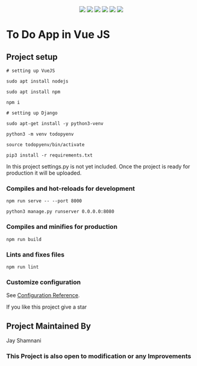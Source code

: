 <div align="center">
<a href="https://github.com/vuejs/vue"><img src="https://img.shields.io/badge/vue-3.0.0-brightgreen?style=for-the-badge" /></a>
<a href="https://github.com/vuejs/vuex"><img src="https://img.shields.io/badge/vuex-4.0.0-green?style=for-the-badge" /></a>
<a href="https://github.com/vuejs/vue-router"><img src="https://img.shields.io/badge/vuerouter-4.5.0-yellowgreen?style=for-the-badge" /></a>
<a href="https://github.com/django/django"><img src="https://img.shields.io/badge/django-3.1.7-blue?style=for-the-badge" /></a>
<a href="https://github.com/encode/django-rest-framework"><img src="https://img.shields.io/badge/djangorestframework-3.12.4-blueviolet?style=for-the-badge" /></a>
<a href="https://www.postgresql.org/"><img src="https://img.shields.io/badge/PostgreSQL-13.0.0-121212?style=for-the-badge" /></a>
</div>

# To Do App in Vue JS

## Project setup
```
# setting up VueJS

sudo apt install nodejs

sudo apt install npm

npm i
```
```
# setting up Django

sudo apt-get install -y python3-venv

python3 -m venv todopyenv

source todopyenv/bin/activate

pip3 install -r requirements.txt
```

In this project settings.py is not yet included. Once the project is ready for production it will be uploaded.
### Compiles and hot-reloads for development
```
npm run serve -- --port 8000

python3 manage.py runserver 0.0.0.0:8080
```

### Compiles and minifies for production
```
npm run build
```

### Lints and fixes files
```
npm run lint
```

### Customize configuration
See [Configuration Reference](https://cli.vuejs.org/config/).

If you like this project give a star
## Project Maintained By

Jay Shamnani

### This Project is also open to modification or any Improvements